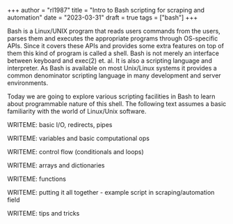 +++
author = "rl1987"
title = "Intro to Bash scripting for scraping and automation"
date = "2023-03-31"
draft = true
tags = ["bash"]
+++

Bash is a Linux/UNIX program that reads users commands from the users, parses
them and executes the appropriate programs through OS-specific APIs. Since
it covers these APIs and provides some extra features on top of them this kind
of program is called a shell. Bash is not merely an interface between keyboard
and exec(2) et. al. It is also a scripting language and interpreter. As Bash
is available on most Unix/Linux systems it provides a common denominator
scripting language in many development and server environments.

Today we are going to explore various scripting facilities in Bash to learn
about programmable nature of this shell. The following text assumes a basic
familiarity with the world of Linux/Unix software.

WRITEME: basic I/O, redirects, pipes

WRITEME: variables and basic computational ops

WRITEME: control flow (conditionals and loops)

WRITEME: arrays and dictionaries

WRITEME: functions

WRITEME: putting it all together - example script in scraping/automation field

WRITEME: tips and tricks
